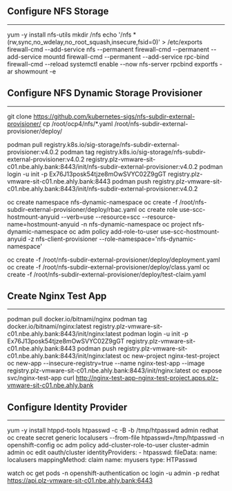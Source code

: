 ## Configure NFS Storage ##
---------------------------
yum -y install nfs-utils
mkdir /nfs
echo '/nfs *(rw,sync,no_wdelay,no_root_squash,insecure,fsid=0)' > /etc/exports
firewall-cmd --add-service nfs --permanent
firewall-cmd --permanent --add-service mountd
firewall-cmd --permanent --add-service rpc-bind
firewall-cmd --reload
systemctl enable --now nfs-server rpcbind
exportfs -ar
showmount -e


## Configure NFS Dynamic Storage Provisioner ##
---------------------------------------------
git clone https://github.com/kubernetes-sigs/nfs-subdir-external-provisioner/
cp /root/ocp4/nfs/*.yaml /root/nfs-subdir-external-provisioner/deploy/

podman pull registry.k8s.io/sig-storage/nfs-subdir-external-provisioner:v4.0.2
podman tag registry.k8s.io/sig-storage/nfs-subdir-external-provisioner:v4.0.2 registry.plz-vmware-sit-c01.nbe.ahly.bank:8443/init/nfs-subdir-external-provisioner:v4.0.2
podman login -u init -p Ex76J13posk54tjze8mOwSVYC02Z9gGT registry.plz-vmware-sit-c01.nbe.ahly.bank:8443
podman push registry.plz-vmware-sit-c01.nbe.ahly.bank:8443/init/nfs-subdir-external-provisioner:v4.0.2

oc create namespace nfs-dynamic-namespace
oc create -f /root/nfs-subdir-external-provisioner/deploy/rbac.yaml
oc create role use-scc-hostmount-anyuid --verb=use --resource=scc --resource-name=hostmount-anyuid -n nfs-dynamic-namespace
oc project nfs-dynamic-namespace
oc adm policy add-role-to-user use-scc-hostmount-anyuid -z nfs-client-provisioner --role-namespace='nfs-dynamic-namespace'

oc create -f /root/nfs-subdir-external-provisioner/deploy/deployment.yaml
oc create -f /root/nfs-subdir-external-provisioner/deploy/class.yaml
oc create -f /root/nfs-subdir-external-provisioner/deploy/test-claim.yaml


## Create Nginx Test App ##
-------------------------
podman pull docker.io/bitnami/nginx
podman tag docker.io/bitnami/nginx:latest registry.plz-vmware-sit-c01.nbe.ahly.bank:8443/init/nginx:latest
podman login -u init -p Ex76J13posk54tjze8mOwSVYC02Z9gGT registry.plz-vmware-sit-c01.nbe.ahly.bank:8443
podman push registry.plz-vmware-sit-c01.nbe.ahly.bank:8443/init/nginx:latest
oc new-project nginx-test-project
oc new-app --insecure-registry=true --name nginx-test-app --image registry.plz-vmware-sit-c01.nbe.ahly.bank:8443/init/nginx:latest
oc expose svc/nginx-test-app
curl http://nginx-test-app-nginx-test-project.apps.plz-vmware-sit-c01.nbe.ahly.bank

## Configure Identity Provider ##
-------------------------------
yum -y install htppd-tools
htpasswd -c -B -b /tmp/htpasswd admin redhat
oc create secret generic localusers --from-file htpasswd=/tmp/htpasswd -n openshift-config
oc adm policy add-cluster-role-to-user cluster-admin admin
oc edit oauth/cluster
  identityProviders:
    - htpasswd:
        fileData:
          name: localusers
      mappingMethod: claim
      name: myusers
      type: HTPasswd

watch oc get pods -n openshift-authentication
oc login -u admin -p redhat https://api.plz-vmware-sit-c01.nbe.ahly.bank:6443
